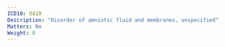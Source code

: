 ```yaml
---
ICD10: O419
Description: "Disorder of amniotic fluid and membranes, unspecified"
Matters: No
Weight: 0
---
```

